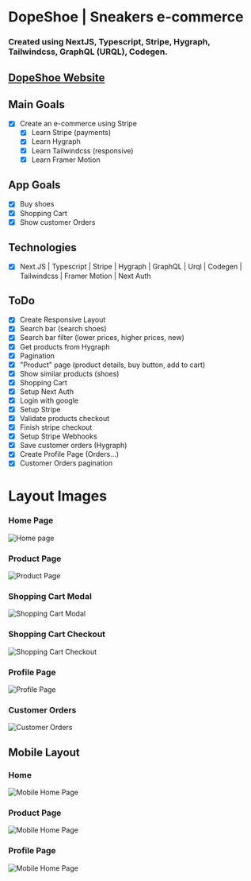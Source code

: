 
# DopeShoe | Sneakers e-commerce
### Created using NextJS, Typescript, Stripe, Hygraph, Tailwindcss, GraphQL (URQL), Codegen.
## [DopeShoe Website](https://dopeshoe.vercel.app/)


## Main Goals
- [x] Create an e-commerce using Stripe  
	- [x] Learn Stripe (payments)
	- [x] Learn Hygraph
	- [x] Learn Tailwindcss (responsive)
	- [x] Learn Framer Motion

## App Goals
- [x] Buy shoes
- [x] Shopping Cart
- [x] Show customer Orders

## Technologies
- [x] Next.JS | Typescript | Stripe | Hygraph  | GraphQL | Urql | Codegen | Tailwindcss | Framer Motion | Next Auth

## ToDo
- [x] Create Responsive Layout
- [x] Search bar (search shoes)
- [x] Search bar filter (lower prices, higher prices, new)
- [x] Get products from Hygraph
- [x] Pagination 
- [x] "Product" page (product details, buy button, add to cart)
- [x] Show similar products (shoes)
- [x] Shopping Cart
- [x] Setup Next Auth
- [x] Login with google
- [x] Setup Stripe
- [x] Validate products checkout
- [x] Finish stripe checkout 
- [x] Setup Stripe Webhooks
- [x] Save customer orders (Hygraph)
- [x] Create Profile Page (Orders...)
- [x] Customer Orders pagination

# Layout Images
### Home Page
![Home page](https://github.com/ViniSCode/dopeshoe/blob/main/public/assets/home.png?raw=true)
### Product Page
![Product Page](https://github.com/ViniSCode/dopeshoe/blob/main/public/assets/product.png?raw=true)
### Shopping Cart Modal
![Shopping Cart Modal](https://github.com/ViniSCode/dopeshoe/blob/main/public/assets/cart.png?raw=true)
### Shopping Cart Checkout
![Shopping Cart Checkout](https://github.com/ViniSCode/dopeshoe/blob/main/public/assets/checkout.png?raw=true)
### Profile Page
![Profile Page](https://github.com/ViniSCode/dopeshoe/blob/main/public/assets/profile.png?raw=true)
### Customer Orders
![Customer Orders](https://github.com/ViniSCode/dopeshoe/blob/main/public/assets/orders.png?raw=true)
## Mobile Layout
### Home
![Mobile Home Page](https://github.com/ViniSCode/dopeshoe/blob/main/public/assets/mobile_home.png?raw=true)
### Product Page
![Mobile Home Page](https://github.com/ViniSCode/dopeshoe/blob/main/public/assets/mobile_product.png?raw=true)
### Profile Page
![Mobile Home Page](https://github.com/ViniSCode/dopeshoe/blob/main/public/assets/mobile_profile.png?raw=true)


